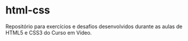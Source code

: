 # html-css
 Repositório para exercícios e desafios desenvolvidos durante as aulas de HTML5 e CSS3 do Curso em Vídeo.
